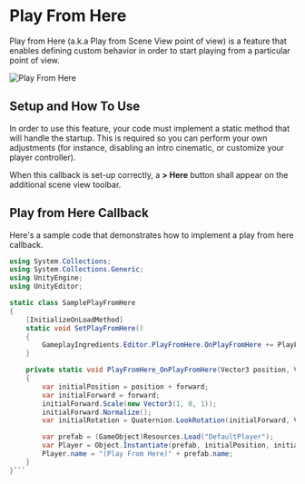 # Play From Here

Play from Here (a.k.a Play from Scene View point of view) is a feature that enables defining custom behavior in order to start playing from a particular point of view.

![Play From Here](images/play-from-here.gif)

## Setup and How To Use

In order to use this feature, your code must implement a static method that will handle the startup. This is required so you can perform your own adjustments (for instance, disabling an intro cinematic, or customize your player controller).

When this callback is set-up correctly, a **> Here** button shall appear on the additional scene view toolbar.

## Play from Here Callback

Here's a sample code that demonstrates how to implement a play from here callback.

```C#
using System.Collections;
using System.Collections.Generic;
using UnityEngine;
using UnityEditor;

static class SamplePlayFromHere
{
    [InitializeOnLoadMethod]
    static void SetPlayFromHere()
    {
        GameplayIngredients.Editor.PlayFromHere.OnPlayFromHere += PlayFromHere_OnPlayFromHere;
    }

    private static void PlayFromHere_OnPlayFromHere(Vector3 position, Vector3 forward)
    {
        var initialPosition = position + forward;
        var initialForward = forward;
        initialForward.Scale(new Vector3(1, 0, 1));
        initialForward.Normalize();
        var initialRotation = Quaternion.LookRotation(initialForward, Vector3.up);

        var prefab = (GameObject)Resources.Load("DefaultPlayer");
        var Player = Object.Instantiate(prefab, initialPosition, initialRotation);
        Player.name = "(Play From Here)" + prefab.name;
    }
}```
```